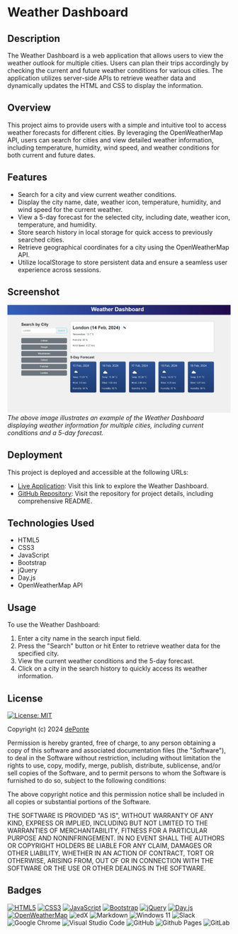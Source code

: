 # Weather Dashboard

## Description

The Weather Dashboard is a web application that allows users to view the weather outlook for multiple cities. Users can plan their trips accordingly by checking the current and future weather conditions for various cities. The application utilizes server-side APIs to retrieve weather data and dynamically updates the HTML and CSS to display the information.


## Overview

This project aims to provide users with a simple and intuitive tool to access weather forecasts for different cities. By leveraging the OpenWeatherMap API, users can search for cities and view detailed weather information, including temperature, humidity, wind speed, and weather conditions for both current and future dates.
<!-- 


## Demo

![Demo](./assets/images/weather-dashboard-demo.gif)

-->


## Features

- Search for a city and view current weather conditions.
- Display the city name, date, weather icon, temperature, humidity, and wind speed for the current weather.
- View a 5-day forecast for the selected city, including date, weather icon, temperature, and humidity.
- Store search history in local storage for quick access to previously searched cities.
- Retrieve geographical coordinates for a city using the OpenWeatherMap API.
- Utilize localStorage to store persistent data and ensure a seamless user experience across sessions.


## Screenshot

 ![Weather Dashboard Screenshot](./assets/images/weather-dashboard-screenshot.png) 
*The above image illustrates an example of the Weather Dashboard displaying weather information for multiple cities, including current conditions and a 5-day forecast.*


## Deployment

This project is deployed and accessible at the following URLs:

- [Live Application](https://deponte-designer.github.io/Weather-Dashboard/): Visit this link to explore the Weather Dashboard.
- [GitHub Repository](https://github.com/deponte-designer/Weather-Dashboard): Visit the repository for project details, including comprehensive README.


## Technologies Used

- HTML5
- CSS3
- JavaScript
- Bootstrap
- jQuery
- Day.js
- OpenWeatherMap API


## Usage

To use the Weather Dashboard:

1. Enter a city name in the search input field.
2. Press the "Search" button or hit Enter to retrieve weather data for the specified city.
3. View the current weather conditions and the 5-day forecast.
4. Click on a city in the search history to quickly access its weather information.

## License

[![License: MIT](https://img.shields.io/badge/License-MIT-yellow.svg)](https://opensource.org/licenses/MIT)

Copyright (c) 2024 [dePonte](https://github.com/deponte-designer)

Permission is hereby granted, free of charge, to any person obtaining a copy
of this software and associated documentation files (the "Software"), to deal
in the Software without restriction, including without limitation the rights
to use, copy, modify, merge, publish, distribute, sublicense, and/or sell
copies of the Software, and to permit persons to whom the Software is
furnished to do so, subject to the following conditions:

The above copyright notice and this permission notice shall be included in all
copies or substantial portions of the Software.

THE SOFTWARE IS PROVIDED "AS IS", WITHOUT WARRANTY OF ANY KIND, EXPRESS OR
IMPLIED, INCLUDING BUT NOT LIMITED TO THE WARRANTIES OF MERCHANTABILITY,
FITNESS FOR A PARTICULAR PURPOSE AND NONINFRINGEMENT. IN NO EVENT SHALL THE
AUTHORS OR COPYRIGHT HOLDERS BE LIABLE FOR ANY CLAIM, DAMAGES OR OTHER
LIABILITY, WHETHER IN AN ACTION OF CONTRACT, TORT OR OTHERWISE, ARISING FROM,
OUT OF OR IN CONNECTION WITH THE SOFTWARE OR THE USE OR OTHER DEALINGS IN THE
SOFTWARE.


## Badges

<!-- Todo: Include badges for HTML5, CSS3, JavaScript, Bootstrap, jQuery, etc. -->
[![HTML5](https://img.shields.io/badge/HTML5-%23E34F26?style=for-the-badge&logo=html5&logoColor=white)](#)
[![CSS3](https://img.shields.io/badge/CSS3-%231572B6?style=for-the-badge&logo=css3&logoColor=white)](#)
[![JavaScript](https://img.shields.io/badge/JavaScript-%23323330?style=for-the-badge&logo=javascript&logoColor=%23F7DF1E)](#)
[![Bootstrap](https://img.shields.io/badge/Bootstrap-%238511FA?style=for-the-badge&logo=bootstrap&logoColor=white)](#)
[![jQuery](https://img.shields.io/badge/jQuery-%230769AD?style=for-the-badge&logo=jquery&logoColor=white)](#)
[![Day.js](https://img.shields.io/badge/Day.js-%23EB3349?style=for-the-badge&logo=&logoColor=white)](#)
[![OpenWeatherMap](https://img.shields.io/badge/OpenWeatherMap-%23F79420?style=for-the-badge&logo=openweathermap&logoColor=white)](#)
![edX](https://img.shields.io/badge/edX-%2302262B.svg?style=for-the-badge&logo=edX&logoColor=white)
![Markdown](https://img.shields.io/badge/markdown-%23000000.svg?style=for-the-badge&logo=markdown&logoColor=white)
![Windows 11](https://img.shields.io/badge/Windows%2011-%230079d5.svg?style=for-the-badge&logo=Windows%2011&logoColor=white)
![Slack](https://img.shields.io/badge/Slack-4A154B?style=for-the-badge&logo=slack&logoColor=white)
![Google Chrome](https://img.shields.io/badge/Google%20Chrome-4285F4?style=for-the-badge&logo=GoogleChrome&logoColor=white)
![Visual Studio Code](https://img.shields.io/badge/Visual%20Studio%20Code-0078d7.svg?style=for-the-badge&logo=visual-studio-code&logoColor=white)
![GitHub](https://img.shields.io/badge/github-%23121011.svg?style=for-the-badge&logo=github&logoColor=white)
![Github Pages](https://img.shields.io/badge/github%20pages-121013?style=for-the-badge&logo=github&logoColor=white)
![GitLab](https://img.shields.io/badge/gitlab-%23181717.svg?style=for-the-badge&logo=gitlab&logoColor=white)